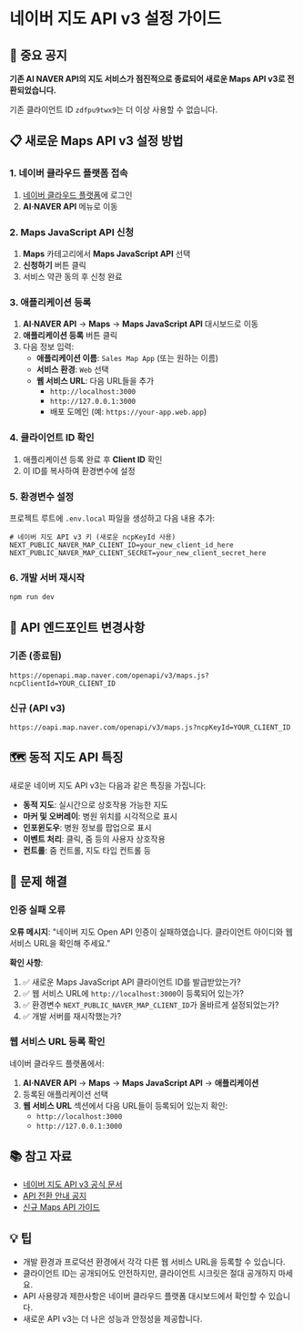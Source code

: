 # 네이버 지도 API v3 설정 가이드

## 🚨 중요 공지

**기존 AI NAVER API의 지도 서비스가 점진적으로 종료되어 새로운 Maps API v3로 전환되었습니다.**

기존 클라이언트 ID `zdfpu9twx9`는 더 이상 사용할 수 없습니다.

## 📋 새로운 Maps API v3 설정 방법

### 1. 네이버 클라우드 플랫폼 접속

1. [네이버 클라우드 플랫폼](https://www.ncloud.com/)에 로그인
2. **AI·NAVER API** 메뉴로 이동

### 2. Maps JavaScript API 신청

1. **Maps** 카테고리에서 **Maps JavaScript API** 선택
2. **신청하기** 버튼 클릭
3. 서비스 약관 동의 후 신청 완료

### 3. 애플리케이션 등록

1. **AI·NAVER API** → **Maps** → **Maps JavaScript API** 대시보드로 이동
2. **애플리케이션 등록** 버튼 클릭
3. 다음 정보 입력:
   - **애플리케이션 이름**: `Sales Map App` (또는 원하는 이름)
   - **서비스 환경**: `Web` 선택
   - **웹 서비스 URL**: 다음 URL들을 추가
     - `http://localhost:3000`
     - `http://127.0.0.1:3000`
     - 배포 도메인 (예: `https://your-app.web.app`)

### 4. 클라이언트 ID 확인

1. 애플리케이션 등록 완료 후 **Client ID** 확인
2. 이 ID를 복사하여 환경변수에 설정

### 5. 환경변수 설정

프로젝트 루트에 `.env.local` 파일을 생성하고 다음 내용 추가:

```env
# 네이버 지도 API v3 키 (새로운 ncpKeyId 사용)
NEXT_PUBLIC_NAVER_MAP_CLIENT_ID=your_new_client_id_here
NEXT_PUBLIC_NAVER_MAP_CLIENT_SECRET=your_new_client_secret_here
```

### 6. 개발 서버 재시작

```bash
npm run dev
```

## 🔧 API 엔드포인트 변경사항

### 기존 (종료됨)
```
https://openapi.map.naver.com/openapi/v3/maps.js?ncpClientId=YOUR_CLIENT_ID
```

### 신규 (API v3)
```
https://oapi.map.naver.com/openapi/v3/maps.js?ncpKeyId=YOUR_CLIENT_ID
```

## 🗺️ 동적 지도 API 특징

새로운 네이버 지도 API v3는 다음과 같은 특징을 가집니다:

- **동적 지도**: 실시간으로 상호작용 가능한 지도
- **마커 및 오버레이**: 병원 위치를 시각적으로 표시
- **인포윈도우**: 병원 정보를 팝업으로 표시
- **이벤트 처리**: 클릭, 줌 등의 사용자 상호작용
- **컨트롤**: 줌 컨트롤, 지도 타입 컨트롤 등

## 🚨 문제 해결

### 인증 실패 오류

**오류 메시지**: "네이버 지도 Open API 인증이 실패하였습니다. 클라이언트 아이디와 웹 서비스 URL을 확인해 주세요."

**확인 사항**:
1. ✅ 새로운 Maps JavaScript API 클라이언트 ID를 발급받았는가?
2. ✅ 웹 서비스 URL에 `http://localhost:3000`이 등록되어 있는가?
3. ✅ 환경변수 `NEXT_PUBLIC_NAVER_MAP_CLIENT_ID`가 올바르게 설정되었는가?
4. ✅ 개발 서버를 재시작했는가?

### 웹 서비스 URL 등록 확인

네이버 클라우드 플랫폼에서:
1. **AI·NAVER API** → **Maps** → **Maps JavaScript API** → **애플리케이션**
2. 등록된 애플리케이션 선택
3. **웹 서비스 URL** 섹션에서 다음 URL들이 등록되어 있는지 확인:
   - `http://localhost:3000`
   - `http://127.0.0.1:3000`

## 📚 참고 자료

- [네이버 지도 API v3 공식 문서](https://navermaps.github.io/maps.js.ncp/docs/tutorial-2-Getting-Started.html)
- [API 전환 안내 공지](https://www.ncloud.com/support/notice/all/1930)
- [신규 Maps API 가이드](https://navermaps.github.io/maps.js.ncp/)

## 💡 팁

- 개발 환경과 프로덕션 환경에서 각각 다른 웹 서비스 URL을 등록할 수 있습니다.
- 클라이언트 ID는 공개되어도 안전하지만, 클라이언트 시크릿은 절대 공개하지 마세요.
- API 사용량과 제한사항은 네이버 클라우드 플랫폼 대시보드에서 확인할 수 있습니다.
- 새로운 API v3는 더 나은 성능과 안정성을 제공합니다. 
